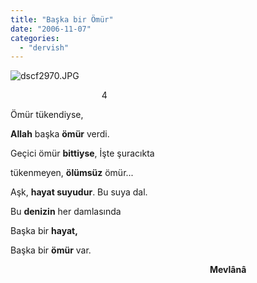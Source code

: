 ```yaml
---
title: "Başka bir Ömür"
date: "2006-11-07"
categories: 
  - "dervish"
---
```


![dscf2970.JPG](/uploads/2006/11/dscf2970.jpg)

                                     4

Ömür tükendiyse,

**Allah** başka **ömür** verdi.

Geçici ömür **bittiyse**, İşte şuracıkta

tükenmeyen, **ölümsüz** ömür...

Aşk, **hayat suyudur**. Bu suya dal.

Bu **denizin** her damlasında

Başka bir **hayat,**

Başka bir **ömür** var.

                                                                                 **Mevlânâ**
